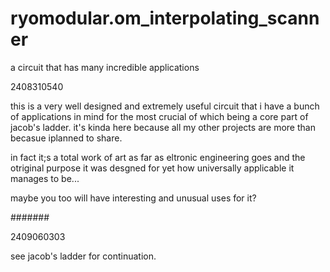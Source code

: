 # ryomodular.om_interpolating_scanner
 a circuit that has many incredible applications

2408310540

this is a very well designed and extremely  useful circuit that i have a  bunch of applications in mind for the most crucial of which being a core part of jacob's ladder. it's kinda here because all my other projects are more than becasue iplanned to share.

in fact it;s a total work of art as far as eltronic engineering goes and the otriginal purpose it was desgned for yet how universally applicable it manages to be...

maybe you too will have interesting and unusual uses for  it?



#######

2409060303

see jacob's ladder for continuation.
